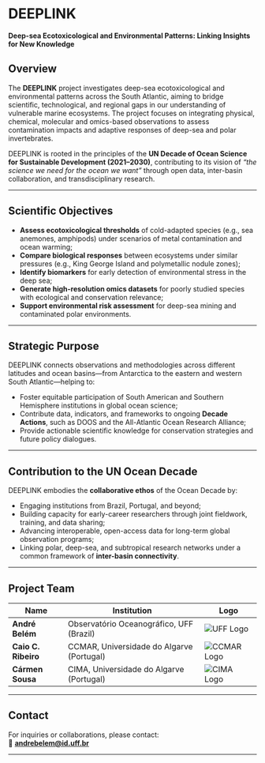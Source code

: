 # DEEPLINK  
**Deep-sea Ecotoxicological and Environmental Patterns: Linking Insights for New Knowledge**

## Overview

The **DEEPLINK** project investigates deep-sea ecotoxicological and environmental patterns across the South Atlantic, aiming to bridge scientific, technological, and regional gaps in our understanding of vulnerable marine ecosystems. The project focuses on integrating physical, chemical, molecular and omics-based observations to assess contamination impacts and adaptive responses of deep-sea and polar invertebrates.

DEEPLINK is rooted in the principles of the **UN Decade of Ocean Science for Sustainable Development (2021–2030)**, contributing to its vision of *“the science we need for the ocean we want”* through open data, inter-basin collaboration, and transdisciplinary research.

---

## Scientific Objectives

- **Assess ecotoxicological thresholds** of cold-adapted species (e.g., sea anemones, amphipods) under scenarios of metal contamination and ocean warming;
- **Compare biological responses** between ecosystems under similar pressures (e.g., King George Island and polymetallic nodule zones);
- **Identify biomarkers** for early detection of environmental stress in the deep sea;
- **Generate high-resolution omics datasets** for poorly studied species with ecological and conservation relevance;
- **Support environmental risk assessment** for deep-sea mining and contaminated polar environments.

---

## Strategic Purpose

DEEPLINK connects observations and methodologies across different latitudes and ocean basins—from Antarctica to the eastern and western South Atlantic—helping to:

- Foster equitable participation of South American and Southern Hemisphere institutions in global ocean science;
- Contribute data, indicators, and frameworks to ongoing **Decade Actions**, such as DOOS and the All-Atlantic Ocean Research Alliance;
- Provide actionable scientific knowledge for conservation strategies and future policy dialogues.

---

## Contribution to the UN Ocean Decade

DEEPLINK embodies the **collaborative ethos** of the Ocean Decade by:

- Engaging institutions from Brazil, Portugal, and beyond;
- Building capacity for early-career researchers through joint fieldwork, training, and data sharing;
- Advancing interoperable, open-access data for long-term global observation programs;
- Linking polar, deep-sea, and subtropical research networks under a common framework of **inter-basin connectivity**.

---

## Project Team

| Name              | Institution                                | Logo |
|-------------------|--------------------------------------------|------|
| **André Belém**   | Observatório Oceanográfico, UFF (Brazil)   | ![UFF Logo](#) |
| **Caio C. Ribeiro** | CCMAR, Universidade do Algarve (Portugal) | ![CCMAR Logo](#) |
| **Cármen Sousa**  | CIMA, Universidade do Algarve (Portugal)   | ![CIMA Logo](#) |

---

## Contact

For inquiries or collaborations, please contact:  
📧 **andrebelem@id.uff.br**

---

